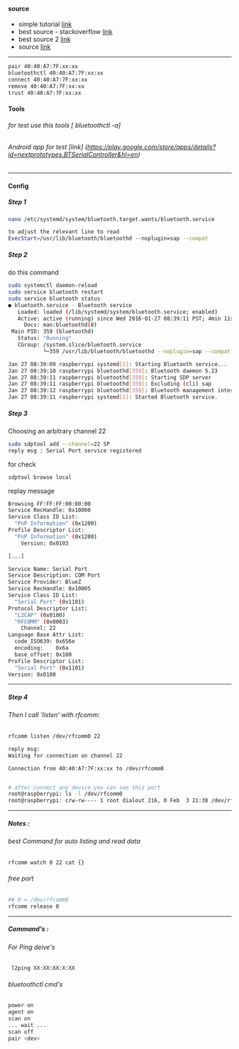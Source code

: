 #### source 
+ simple tutorial [link](https://gist.github.com/0/c73e2557d875446b9603)<br>
+ best source - stackoverflow [link](http://unix.stackexchange.com/questions/92255/how-do-i-connect-and-send-data-to-a-bluetooth-serial-port-on-linux) <br>
+ best source 2   [link](https://www.raspberrypi.org/forums/viewtopic.php?f=28&t=125922) <br>
+ source [link](https://en.wikibooks.org/wiki/Linux_Guide/Linux_and_Bluetooth)<br>

------
```bash
pair 40:40:A7:7F:xx:xx 
bluetoothctl 40:40:A7:7F:xx:xx
connect 40:40:A7:7F:xx:xx 
remove 40:40:A7:7F:xx:xx
trust 40:40:A7:7F:xx:xx 
```
#### Tools 
###### for test use this tools [ bluetoothctl -a]<br>
###### Android app for test [link] (https://play.google.com/store/apps/details?id=nextprototypes.BTSerialController&hl=en)<br>
------
#### Config 

##### Step 1 
```bash
nano /etc/systemd/system/bluetooth.target.wants/bluetooth.service

to adjust the relevant line to read
ExecStart=/usr/lib/bluetooth/bluetoothd --noplugin=sap --compat
```
##### Step 2 
do this command 
```bash
sudo systemctl daemon-reload
sudo service bluetooth restart
sudo service bluetooth status
● bluetooth.service - Bluetooth service
   Loaded: loaded (/lib/systemd/system/bluetooth.service; enabled)
   Active: active (running) since Wed 2016-01-27 08:39:11 PST; 4min 11s ago
     Docs: man:bluetoothd(8)
 Main PID: 359 (bluetoothd)
   Status: "Running"
   CGroup: /system.slice/bluetooth.service
           └─359 /usr/lib/bluetooth/bluetoothd --noplugin=sap --compat

Jan 27 08:39:09 raspberrypi systemd[1]: Starting Bluetooth service...
Jan 27 08:39:10 raspberrypi bluetoothd[359]: Bluetooth daemon 5.23
Jan 27 08:39:11 raspberrypi bluetoothd[359]: Starting SDP server
Jan 27 08:39:11 raspberrypi bluetoothd[359]: Excluding (cli) sap
Jan 27 08:39:12 raspberrypi bluetoothd[359]: Bluetooth management interface 1.9 initialized
Jan 27 08:39:11 raspberrypi systemd[1]: Started Bluetooth service.
```

##### Step 3
Choosing an arbitrary channel 22
```bash
sudo sdptool add --channel=22 SP
reply msg : Serial Port service registered
```
for check 
```bash 
sdptool browse local
```
replay message 
```bash 
Browsing FF:FF:FF:00:00:00 
Service RecHandle: 0x10000
Service Class ID List:
  "PnP Information" (0x1200)
Profile Descriptor List:
  "PnP Information" (0x1200)
    Version: 0x0103

[...]

Service Name: Serial Port
Service Description: COM Port
Service Provider: BlueZ
Service RecHandle: 0x10005
Service Class ID List:
  "Serial Port" (0x1101)
Protocol Descriptor List:
  "L2CAP" (0x0100)
  "RFCOMM" (0x0003)
    Channel: 22
Language Base Attr List:
  code_ISO639: 0x656e
  encoding:    0x6a
  base_offset: 0x100
Profile Descriptor List:
  "Serial Port" (0x1101)
Version: 0x0100
```
------
##### Step 4
###### Then I call 'listen' with rfcomm:
```bash
rfcomm listen /dev/rfcomm0 22

reply msg:
Waiting for connection on channel 22

Connection from 40:40:A7:7F:xx:xx to /dev/rfcomm0


# after connect any device you can see this port 
root@raspberrypi: ls -l /dev/rfcomm0
root@raspberrypi: crw-rw---- 1 root dialout 216, 0 Feb  3 21:38 /dev/rfcomm0
```
------
##### Notes :
###### best Command for auto listing and read data 
```bash
rfcomm watch 0 22 cat {}
```
###### free port 
```bash
## 0 = /dev/rfcomm0
rfcomm release 0 
```
------
##### Command's :
###### For Ping deive's
```bash
 l2ping XX:XX:XX:X:XX
```
###### bluetoothctl cmd's
```bash
power on
agent on
scan on
... wait ...
scan off
pair <dev>
```

